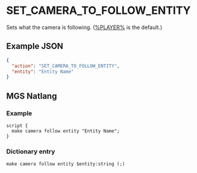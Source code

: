 # SET_CAMERA_TO_FOLLOW_ENTITY

Sets what the camera is following. ([%PLAYER%](../entities/PLAYER) is the default.)

## Example JSON

```json
{
  "action": "SET_CAMERA_TO_FOLLOW_ENTITY",
  "entity": "Entity Name"
}
```

## MGS Natlang

### Example

```mgs
script {
  make camera follow entity "Entity Name";
}
```

### Dictionary entry

```
make camera follow entity $entity:string (;)
```

